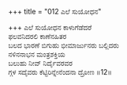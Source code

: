 +++
title = "012 ಎಲೆ ಸುಯೋಧನ"

+++
ಎಲೆ ಸುಯೋಧನ ಕಾಳುಗೆಡೆದರೆ  
ಫಲವನಿದರಲಿ ಕಾಣೆನಹಿತರ  
ಬಲದ ಭಾರಣೆ ಬಿಗುಹು ಭೀಮಾರ್ಜುನರು ಬಲ್ಲಿದರು  
ನಳಿನನಾಭನ ಮಂತ್ರಶಕ್ತಿಯ  
ಬಲುಹು ನೀವ್ ನಿರ್ದೈವರವರ  
ಗ್ಗಳ ಸದೈವರು ಕೆಟ್ಟಿರಿನ್ನೇನೆಂದನಾ ದ್ರೋಣ    ॥12॥